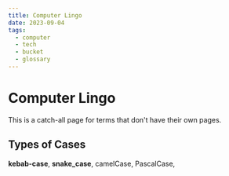 ```yaml
---
title: Computer Lingo
date: 2023-09-04
tags:
  - computer
  - tech
  - bucket
  - glossary
---
```

# Computer Lingo

This is a catch-all page for terms that don't have their own pages.

## Types of Cases
**kebab-case**, **snake_case**, camelCase, PascalCase, 
